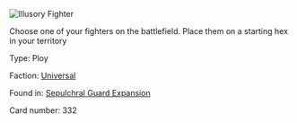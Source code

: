 
![Illusory Fighter](https://warhammerunderworlds.com/wp-content/uploads/sites/6/2017/12/332_ENG-Illusory-Fighter.png)

Choose one of your fighters on the battlefield. Place them on a starting hex in your territory

Type: Ploy

Faction: [Universal](/factions/universal.md)

Found in: [Sepulchral Guard Expansion](/locations/sepulchral-guard-expansion.md)

Card number: 332
